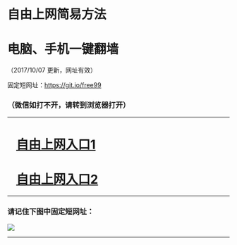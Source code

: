 ﻿# 自由上网简易方法

# 电脑、手机一键翻墙

（2017/10/07 更新，网址有效）

固定短网址：https://git.io/free99

### （微信如打不开，请转到浏览器打开）


***





# &nbsp;&nbsp; <a href="http://ft87624476.fwq-tz-1001.info/fwqtz01.html?t=10070017007 " target="_blank">自由上网入口1</a>
# &nbsp;&nbsp; <a href="http://ft1132618692.fwq-tz-1002.info/fwqtz02.html?t=100700124977 " target="_blank">自由上网入口2</a>
***

### 请记住下图中固定短网址：

<img src="https://s3-us-west-2.amazonaws.com/fwq-1001/yjfq-20170905okok.png" /> 


***

